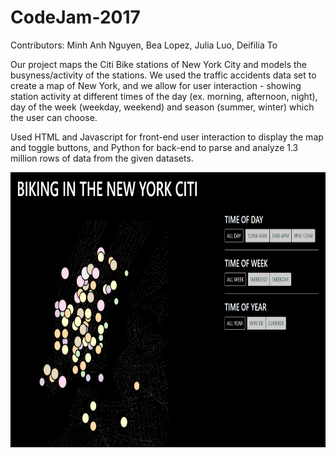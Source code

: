 # CodeJam-2017
Contributors: Minh Anh Nguyen, Bea Lopez, Julia Luo, Deifilia To

Our project maps the Citi Bike stations of New York City and models the busyness/activity of the stations. We used the traffic accidents data set to create a map of New York, and we allow for user interaction - showing station activity at different times of the day (ex. morning, afternoon, night), day of the week (weekday, weekend) and season (summer, winter) which the user can choose.

Used HTML and Javascript for front-end user interaction to display the map and toggle buttons, and Python for back-end to parse and analyze 1.3 million rows of data from the given datasets.

<img src="https://github.com/nminnie/CodeJam-2017/blob/master/pics/CitiBikes.PNG" align="left" height="440" width="793" >
